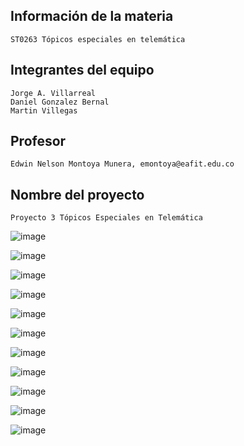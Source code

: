 ## Información de la materia
	ST0263 Tópicos especiales en telemática
 
## Integrantes del equipo
	Jorge A. Villarreal
 	Daniel Gonzalez Bernal
  	Martin Villegas

## Profesor
	Edwin Nelson Montoya Munera, emontoya@eafit.edu.co

## Nombre del proyecto
	Proyecto 3 Tópicos Especiales en Telemática


![image](https://github.com/jovillarrealm/jovillarrealm-st0263/assets/60147106/712153c2-a401-4ece-a262-414ef4a76f6c)

![image](https://github.com/jovillarrealm/jovillarrealm-st0263/assets/60147106/2671f3d5-9286-45ca-8f2a-62f5ce6229d8)

![image](https://github.com/jovillarrealm/jovillarrealm-st0263/assets/60147106/9f702810-106d-4482-b055-4e1d6c03abac)

![image](https://github.com/jovillarrealm/jovillarrealm-st0263/assets/60147106/fc0bca24-3b46-490c-b3a8-74ed91ad118e)

![image](https://github.com/jovillarrealm/jovillarrealm-st0263/assets/60147106/506f7f20-d100-424f-ad66-0c18324b94a2)

![image](https://github.com/jovillarrealm/jovillarrealm-st0263/assets/60147106/c2009c1d-b8e2-40cf-9374-cce6df1852a5)

![image](https://github.com/jovillarrealm/jovillarrealm-st0263/assets/60147106/214439f7-5d40-4942-8235-73d776d680fb)

![image](https://github.com/jovillarrealm/jovillarrealm-st0263/assets/60147106/5faa05eb-7957-4fd1-af05-f4e7cec991fc)

![image](https://github.com/jovillarrealm/jovillarrealm-st0263/assets/60147106/2ad092e8-6182-446f-a2b0-9194377cdd3f)

![image](https://github.com/jovillarrealm/jovillarrealm-st0263/assets/60147106/2b356e11-fc12-4443-9630-f0bdd8076bb2)

![image](https://github.com/jovillarrealm/jovillarrealm-st0263/assets/60147106/6d7428e5-f749-4e0f-863c-b539e8af6e28)











